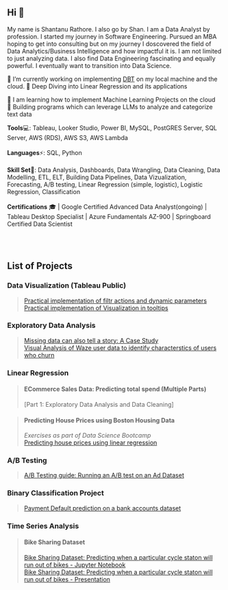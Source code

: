 ## Hi 👋
My name is Shantanu Rathore. I also go by Shan. 
I am a Data Analyst by profession. I started my journey in Software Engineering. Pursued an MBA hoping to get into consulting but on my journey I doscovered the field of Data Analytics/Business Intelligence and how impactful it is. I am not limited to just analyzing data. I also find Data Engineering fascinating and equally powerful. I eventually want to transition into Data Science. 

🔭 I’m currently working on implementing [DBT](www.getdbt.com) on my local machine and the cloud. 
🔭 Deep Diving into Linear Regression and its applications

🌱 I am learning how to implement Machine Learning Projects on the cloud<br>
🌱 Building programs which can leverage LLMs to analyze and categorize text data<br>


<strong>Tools</strong>💻: Tableau, Looker Studio, Power BI, MySQL, PostGRES Server, SQL Server, AWS (RDS), AWS S3, AWS Lambda
<br><br>
<strong>Languages</strong>⚡: SQL, Python
<br><br>
<strong>Skill Set</strong>🦾: Data Analysis, Dashboards, Data Wrangling, Data Cleaning, Data Modelling, ETL, ELT, Building Data Pipelines, Data Vizualization, Forecasting, A/B testing, Linear Regression (simple, logistic), Logistic Regression, Classification
<br><br>
<strong>Certifications</strong> 🎓 | Google Certified Advanced Data Analyst(ongoing) | Tableau Desktop Specialist | Azure Fundamentals AZ-900 | Springboard Certified Data Scientist

<br><br>
## List of Projects

### Data Visualization (Tableau Public)
>[Practical implementation of filtr actions and dynamic parameters](https://public.tableau.com/app/profile/shan.rathore/viz/NetflixAnalysis_17298226149380/Netflix-AnOverview)<br>
>[Practical implementation of Visualization in tooltips](https://public.tableau.com/app/profile/shan.rathore/viz/Netflix_analysis_17296641433150/GlobalOverview)<br>

### Exploratory Data Analysis
>[Missing data can also tell a story: A Case Study](https://github.com/shantanurathore/Data_Cleaning_Case_Study/blob/main/Clean_Your_Data_GCDA.md)<br>
>[Visual Analysis of Waze user data to identify characterstics of users who churn]()<br>

### Linear Regression
> #### ECommerce Sales Data: Predicting total spend (Multiple Parts)
> [Part 1: Exploratory Data Analysis and Data Cleaning]<br>

> #### Predicting House Prices using Boston Housing Data
> *Exercises as part of Data Science Bootcamp*<br>
> [Predicting house prices using linear regression](https://github.com/shantanurathore/SpringBoardExercises/blob/master/Mini_Project_Linear_Regression.ipynb)<br>

### A/B Testing

>[A/B Testing guide: Running an A/B test on an Ad Dataset](https://github.com/shantanurathore/AB_Testing_guide/blob/main/AB_testing_guide.md)<br>

### Binary Classification Project

>[Payment Default prediction on a bank accounts dataset](https://github.com/shantanurathore/Payment-Default-Prediction/blob/master/DataClean_Pandas1.ipynb)<br>

### Time Series Analysis

>#### Bike Sharing Dataset
>[Bike Sharing Dataset: Predicting when a particular cycle staton will run out of bikes - Jupyter Notebook](https://github.com/shantanurathore/TimeSeries-Analysis-on-bike-sharing-data/blob/master/Capstone2_prod.ipynb)<br>
>[Bike Sharing Dataset: Predicting when a particular cycle staton will run out of bikes - Presentation](https://github.com/shantanurathore/TimeSeries-Analysis-on-bike-sharing-data/blob/master/Bike%20Sharing%20Data.pptx)<br>




<!--
**shantanurathore/shantanurathore** is a ✨ _special_ ✨ repository because its `README.md` (this file) appears on your GitHub profile.

Here are some ideas to get you started:

- 🔭 I’m currently working on ...
- 🌱 I’m currently learning ...
- 👯 I’m looking to collaborate on ...
- 🤔 I’m looking for help with ...
- 💬 Ask me about ...
- 📫 How to reach me: ...
- 😄 Pronouns: ...
- ⚡ Fun fact: ...
-->
